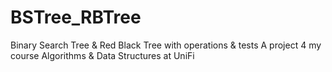 # BSTree_RBTree
Binary Search Tree &amp; Red Black Tree with operations &amp; tests
A project 4 my course Algorithms & Data Structures at UniFi 
